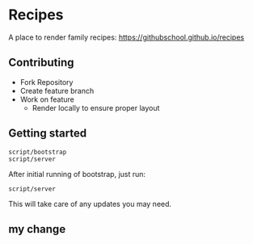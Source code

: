 # Recipes

A place to render family recipes: https://githubschool.github.io/recipes

## Contributing
- Fork Repository
- Create feature branch
- Work on feature
  - Render locally to ensure proper layout

## Getting started

```
script/bootstrap
script/server
```

After initial running of bootstrap, just run:

```
script/server
```
This will take care of any updates you may need.

## my change